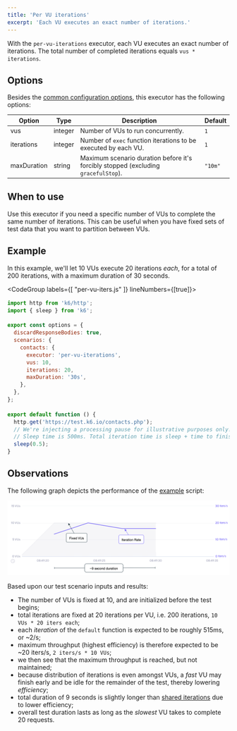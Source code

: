 ```yaml
---
title: 'Per VU iterations'
excerpt: 'Each VU executes an exact number of iterations.'
---
```


With the `per-vu-iterations` executor, each VU executes an exact number of iterations.
The total number of completed iterations equals `vus * iterations`.

## Options

Besides the [common configuration options](/using-k6/scenarios#options),
this executor has the following options:

| Option        | Type    | Description                                                                        | Default |
| ------------- | ------- | ---------------------------------------------------------------------------------- | ------- |
| vus         | integer | Number of VUs to run concurrently.                                                 | `1`     |
| iterations  | integer | Number of `exec` function iterations to be executed by each VU.                    | `1`     |
| maxDuration | string  | Maximum scenario duration before it's forcibly stopped (excluding `gracefulStop`). | `"10m"` |

## When to use

Use this executor if you need a specific number of VUs to complete the same number of
iterations. This can be useful when you have fixed sets of test data that you want to
partition between VUs.

## Example

In this example, we'll let 10 VUs execute 20 iterations _each_, for a total of 200 iterations, with
a maximum duration of 30 seconds.

<CodeGroup labels={[ "per-vu-iters.js" ]} lineNumbers={[true]}>

```javascript
import http from 'k6/http';
import { sleep } from 'k6';

export const options = {
  discardResponseBodies: true,
  scenarios: {
    contacts: {
      executor: 'per-vu-iterations',
      vus: 10,
      iterations: 20,
      maxDuration: '30s',
    },
  },
};

export default function () {
  http.get('https://test.k6.io/contacts.php');
  // We're injecting a processing pause for illustrative purposes only!
  // Sleep time is 500ms. Total iteration time is sleep + time to finish request.
  sleep(0.5);
}
```

</CodeGroup>

## Observations

The following graph depicts the performance of the [example](#example) script:

![Per VU Iterations](./images/per-vu-iterations.png)

Based upon our test scenario inputs and results:

* The number of VUs is fixed at 10, and are initialized before the test begins;
* total iterations are fixed at 20 iterations per VU, i.e. 200 iterations, `10 VUs * 20 iters each`;
* each _iteration_ of the `default` function is expected to be roughly 515ms, or ~2/s;
* maximum throughput (highest efficiency) is therefore expected to be ~20 iters/s, `2 iters/s * 10 VUs`; 
* we then see that the maximum throughput is reached, but not maintained;
* because distribution of iterations is even amongst VUs, a _fast_ VU may finish early and be idle for the remainder of the test, thereby lowering _efficiency_;
* total duration of 9 seconds is slightly longer than [shared iterations](/using-k6/scenarios/executors/shared-iterations) due to lower efficiency;
* overall test duration lasts as long as the _slowest_ VU takes to complete 20 requests. 
